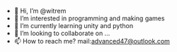 - 👋 Hi, I’m @witrem
- 👀 I’m interested in programming and making games
- 🌱 I’m currently learning unity and python
- 💞️ I’m looking to collaborate on ...
- 📫 How to reach me? mail:advanced47@outlook.com 

<!---
witrem/witrem is a ✨ special ✨ repository because its `README.md` (this file) appears on your GitHub profile.
You can click the Preview link to take a look at your changes.
--->
